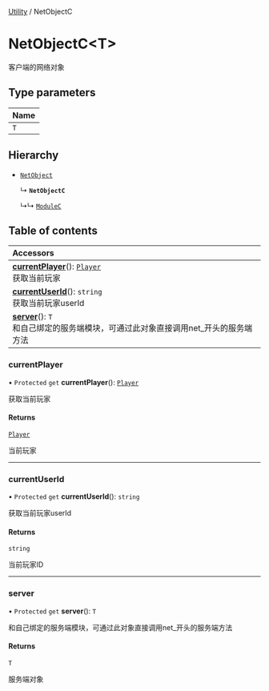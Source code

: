 [Utility](../groups/Core.Utility.md) / NetObjectC

# NetObjectC<T\> <Badge type="tip" text="Class" /> <Score text="NetObjectC<T\>" />

客户端的网络对象

## Type parameters

| Name |
| :------ |
| `T` |

## Hierarchy

- [`NetObject`](mw.NetObject.md)

  ↳ **`NetObjectC`**

  ↳↳ [`ModuleC`](mw.ModuleC.md)

## Table of contents

| Accessors |
| :-----|
| **[currentPlayer](mw.NetObjectC.md#currentplayer)**(): [`Player`](mw.Player.md) <br> 获取当前玩家|
| **[currentUserId](mw.NetObjectC.md#currentuserid)**(): `string` <br> 获取当前玩家userId|
| **[server](mw.NetObjectC.md#server)**(): `T` <br> 和自己绑定的服务端模块，可通过此对象直接调用net_开头的服务端方法|

### currentPlayer <Score text="currentPlayer" /> 

• `Protected` `get` **currentPlayer**(): [`Player`](mw.Player.md) <Badge type="tip" text="client" />

获取当前玩家


#### Returns

[`Player`](mw.Player.md)

当前玩家

___

### currentUserId <Score text="currentUserId" /> 

• `Protected` `get` **currentUserId**(): `string` <Badge type="tip" text="client" />

获取当前玩家userId


#### Returns

`string`

当前玩家ID

___

### server <Score text="server" /> 

• `Protected` `get` **server**(): `T` <Badge type="tip" text="client" />

和自己绑定的服务端模块，可通过此对象直接调用net_开头的服务端方法


#### Returns

`T`

服务端对象
